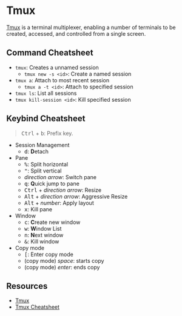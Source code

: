 # Tmux

[Tmux](https://github.com/tmux/tmux) is a terminal multiplexer, enabling a
number of terminals to be created, accessed, and controlled from a single
screen.

## Command Cheatsheet

- `tmux`: Creates a unnamed session
  - `tmux new -s <id>`: Create a named session
- `tmux a`: Attach to most recent session
  - `tmux a -t <id>`: Attach to specified session
- `tmux ls`: List all sessions
- `tmux kill-session <id>`: Kill specified session

## Keybind Cheatsheet

> <kbd>Ctrl</kbd> + <kbd>b</kbd>: Prefix key.

- Session Management
  - <kbd>d</kbd>: **D**etach
- Pane
  - <kbd>%</kbd>: Split horizontal
  - <kbd>"</kbd>: Split vertical
  - *direction arrow*: Switch pane
  - <kbd>q</kbd>: **Q**uick jump to pane
  - <kbd>Ctrl</kbd> + *direction arrow*: Resize
  - <kbd>Alt</kbd> + *direction arrow*: Aggressive Resize
  - <kbd>Alt</kbd> + *number*: Apply layout
  - <kbd>x</kbd>: Kill pane
- Window
  - <kbd>c</kbd>: **C**reate new window
  - <kbd>w</kbd>: **W**indow List
  - <kbd>n</kbd>: **N**ext window
  - <kbd>&</kbd>: Kill window
- Copy mode
  - <kbd>[</kbd>: Enter copy mode
  - (copy mode) *space*: starts copy
  - (copy mode) *enter*: ends copy

## Resources

- [Tmux](https://github.com/tmux/tmux)
- [Tmux Cheatsheet](https://tmuxcheatsheet.com/)
